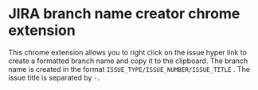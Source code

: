# JIRA branch name creator chrome extension
This chrome extension allows you to right click on the issue hyper link to create a formatted branch name and copy it to the clipboard. The branch name is created in the format ```ISSUE_TYPE/ISSUE_NUMBER/ISSUE_TITLE``` . The issue title is separated by ``-``. 
